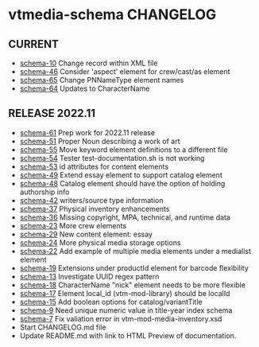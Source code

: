 vtmedia-schema CHANGELOG
=========================

## CURRENT
 - [schema-10](https://github.com/cjcodeproj/vtmedia-schema/issues/10) Change record within XML file
 - [schema-46](https://github.com/cjcodeproj/vtmedia-schema/issues/46) Consider 'aspect' element for crew/cast/as element
 - [schema-65](https://github.com/cjcodeproj/vtmedia-schema/issues/65) Change PNNameType element names
 - [schema-64](https://github.com/cjcodeproj/vtmedia-schema/issues/64) Updates to CharacterName


## RELEASE 2022.11
 - [schema-61](https://github.com/cjcodeproj/vtmedia-schema/issues/61) Prep work for 2022.11 release
 - [schema-51](https://github.com/cjcodeproj/vtmedia-schema/issues/51) Proper Noun describing a work of art
 - [schema-55](https://github.com/cjcodeproj/vtmedia-schema/issues/55) Move keyword element definitions to a different file
 - [schema-54](https://github.com/cjcodeproj/vtmedia-schema/issues/54) Tester test-documentation.sh is not working
 - [schema-53](https://github.com/cjcodeproj/vtmedia-schema/issues/53) id attributes for content elements
 - [schema-49](https://github.com/cjcodeproj/vtmedia-schema/issues/49) Extend essay element to support catalog element
 - [schema-48](https://github.com/cjcodeproj/vtmedia-schema/issues/48) Catalog element should have the option of holding authorship info
 - [schema-42](https://github.com/cjcodeproj/vtmedia-schema/issues/42) writers/source type information
 - [schema-37](https://github.com/cjcodeproj/vtmedia-schema/issues/37) Physical inventory enhancements
 - [schema-36](https://github.com/cjcodeproj/vtmedia-schema/issues/36) Missing copyright, MPA, technical, and runtime data
 - [schema-23](https://github.com/cjcodeproj/vtmedia-schema/issues/23) More crew elements
 - [schema-29](https://github.com/cjcodeproj/vtmedia-schema/issues/29) New content element: essay
 - [schema-24](https://github.com/cjcodeproj/vtmedia-schema/issues/24) More physical media storage options
 - [schema-22](https://github.com/cjcodeproj/vtmedia-schema/issues/22) Add example of multiple media elements under a medialist element
 - [schema-19](https://github.com/cjcodeproj/vtmedia-schema/issues/19) Extensions under productId element for barcode flexibility
 - [schema-13](https://github.com/cjcodeproj/vtmedia-schema/issues/13) Investigate UUID regex pattern
 - [schema-18](https://github.com/cjcodeproj/vtmedia-schema/issues/18) CharacterName "nick" element needs to be more flexible
 - [schema-17](https://github.com/cjcodeproj/vtmedia-schema/issues/17) Element local_id (vtm-mod-library) should be localId
 - [schema-15](https://github.com/cjcodeproj/vtmedia-schema/issues/15) Add boolean options for catalog/variantTitle
 - [schema-9](https://github.com/cjcodeproj/vtmedia-schema/issues/9) Need unique numeric value in title-year index schema
 - [schema-7](https://github.com/cjcodeproj/vtmedia-schema/issues/7) Fix valiation error in vtm-mod-media-inventory.xsd
 - Start CHANGELOG.md file
 - Update README.md with link to HTML Preview of documentation.
